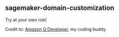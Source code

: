## sagemaker-domain-customization

Try at your own risk!

Credit to: [Amazon Q Developer](https://docs.aws.amazon.com/amazonq/latest/qdeveloper-ug/what-is.html), my coding buddy.